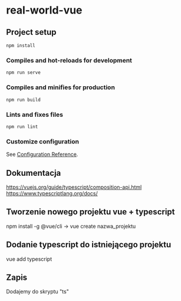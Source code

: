# real-world-vue

## Project setup
```
npm install
```

### Compiles and hot-reloads for development
```
npm run serve
```

### Compiles and minifies for production
```
npm run build
```

### Lints and fixes files
```
npm run lint
```

### Customize configuration
See [Configuration Reference](https://cli.vuejs.org/config/).

## Dokumentacja
https://vuejs.org/guide/typescript/composition-api.html
https://www.typescriptlang.org/docs/

## Tworzenie nowego projektu vue + typescript
 npm install -g @vue/cli -> vue create nazwa_projektu

## Dodanie typescript do istniejącego projektu
 vue add typescript 

## Zapis
 Dodajemy do skryptu "ts"
 <script lang="ts">
  
## Definiowanie typów - zapisujemy z małej litery po dwukropku po nazwie zmiennej

Number - let roomsize:number = 100;
String - let name:string = Kasia;
Tablica składająca się ze stringów - let shoppingList:string[] = ["woda", "cukier", "chleb"]
Funkcja - deklaracja typów na wejściu i wyjściu funkcji - 
let generateFullName = (firstName:string, lastName:string):string => {
return firstName + ' ' + lastName 
  }
Obiekt - definiowanie typów w obiekcie kończymy średnikiem -  
let person: {
    name:string;
    age:number;
    activeAvenger:boolean;
    powers:string[];
   } = {
    name: 'Peter',
    age:20,
    activeAvenger:true,
    powers:['wall crawl', 'spider-sense']
   }
  
## Customowe typy
 Jak zdefiniować kilka typów tego samego elementu - służy do tego type i interface
  type buttonType = 'primary' | 'secondary' | 'success'
  let buttonStyles:buttonType = 'secondary'
  
 type ComicUniverse = 'Marvel' | 'DC'
 interface Hero {
      name:string;
      age:number;
      activeAvenger:boolean;
      powers:string[];
      universe:ComicUniverse;
     }
  let person:Hero = {
      name:'Peter',
      age: 20,
      activeAvenger:true,
      powers:['wall crawl', 'spider-sense'],
      universe:'Marvel'
    }
  
## Dane z customowymi typami
 Type zapisujemy w osobnym pliku types.ts i eksportujemy.
 W komponencie importujemy dany typ i zapisujemy jako ={} as TodoItem.
  
## Type assertion
  np. interface TodoItem {
  label:string;
  completed:boolean;
  }
  const futureTodoItem = {} as TodoItem
  
## Customowe typy z propsami
  tzw. Generic - dynamiczne typy używane w funkcjach
  np. function createList<T>(item:T):T[]{
  const newList:T[]=[]
  newList.push(item)
  return newList
  }
  const numberList = createList<number>(123)
  const stringList = createList<string>('Hello')
